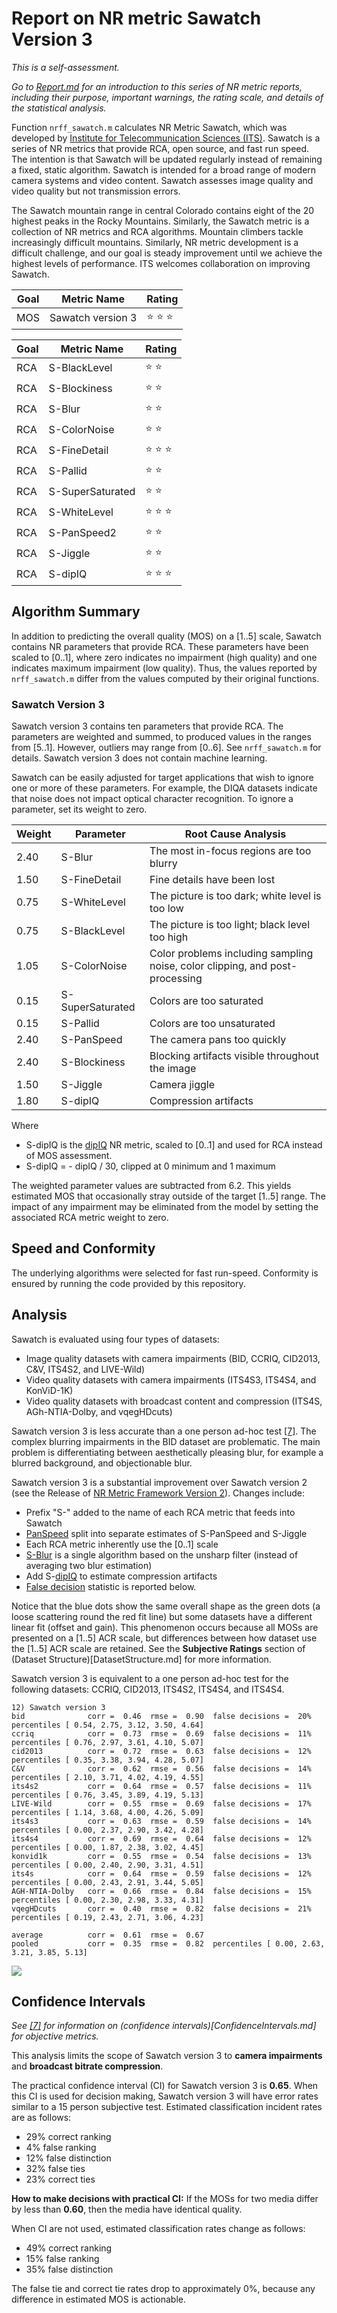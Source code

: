 # Report on NR metric Sawatch Version 3

_This is a self-assessment._

_Go to [Report.md](Report.md) for an introduction to this series of NR metric reports, including their purpose, important warnings, the rating scale, and details of the statistical analysis._ 

Function `nrff_sawatch.m` calculates NR Metric Sawatch, which was developed by [Institute for Telecommunication Sciences (ITS)](https://www.its.bldrdoc.gov). Sawatch is a series of NR metrics that provide RCA, open source, and fast run speed. The intention is that Sawatch will be updated regularly instead of remaining a fixed, static algorithm. Sawatch is intended for a broad range of modern camera systems and video content. Sawatch assesses image quality and video quality but not transmission errors. 

The Sawatch mountain range in central Colorado contains eight of the 20 highest peaks in the Rocky Mountains. Similarly, the Sawatch metric is a collection of NR metrics and RCA algorithms. Mountain climbers tackle increasingly difficult mountains. Similarly, NR metric development is a difficult challenge, and our goal is steady improvement until we achieve the highest levels of performance. ITS welcomes collaboration on improving Sawatch. 

Goal|Metric Name|Rating
----|-----------|------
MOS|Sawatch version 3|:star: :star: :star:

Goal|Metric Name|Rating
----|-----------|------
RCA|S-BlackLevel|:star: :star:
RCA|S-Blockiness|:star: :star:
RCA|S-Blur|:star: :star:
RCA|S-ColorNoise|:star: :star:
RCA|S-FineDetail|:star: :star: :star:
RCA|S-Pallid|:star: :star:
RCA|S-SuperSaturated|:star: :star:
RCA|S-WhiteLevel|:star: :star: :star:
RCA|S-PanSpeed2|:star: :star:
RCA|S-Jiggle|:star: :star:
RCA|S-dipIQ|:star: :star: :star:


## Algorithm Summary

In addition to predicting the overall quality (MOS) on a [1..5] scale, Sawatch contains NR parameters that provide RCA. These parameters have been scaled to [0..1], where zero indicates no impairment (high quality) and one indicates maximum impairment (low quality). Thus, the values reported by `nrff_sawatch.m` differ from the values computed by their original functions.

### Sawatch Version 3

Sawatch version 3 contains ten parameters that provide RCA. The parameters are weighted and summed, to produced values in the ranges from [5..1]. However, outliers may range from [0..6]. See `nrff_sawatch.m` for details. Sawatch version 3 does not contain machine learning. 

Sawatch can be easily adjusted for target applications that wish to ignore one or more of these parameters. For example, the DIQA datasets indicate that noise does not impact optical character recognition. To ignore a parameter, set its weight to zero.

Weight|Parameter|Root Cause Analysis 
------|---------|-------------------
2.40|S-Blur|The most in-focus regions are too blurry
1.50|S-FineDetail|Fine details have been lost
0.75|S-WhiteLevel|The picture is too dark; white level is too low
0.75|S-BlackLevel|The picture is too light; black level too high
1.05|S-ColorNoise|Color problems including sampling noise, color clipping, and post-processing
0.15|S-SuperSaturated|Colors are too saturated
0.15|S-Pallid|Colors are too unsaturated
2.40|S-PanSpeed|The camera pans too quickly
2.40|S-Blockiness|Blocking artifacts visible throughout the image
1.50|S-Jiggle|Camera jiggle
1.80|S-dipIQ|Compression artifacts

Where 
* S-dipIQ is the [dipIQ](ReportdipIQ.md) NR metric, scaled to [0..1] and used for RCA instead of MOS assessment.
* S-dipIQ = - dipIQ / 30, clipped at 0 minimum and 1 maximum

The weighted parameter values are subtracted from 6.2. This yields estimated MOS that occasionally stray outside of the target [1..5] range. The impact of any impairment may be eliminated from the model by setting the associated RCA metric weight to zero. 


## Speed and Conformity
The underlying algorithms were selected for fast run-speed. Conformity is ensured by running the code provided by this repository. 

## Analysis

Sawatch is evaluated using four types of datasets:
* Image quality datasets with camera impairments (BID, CCRIQ, CID2013, C&V, ITS4S2, and LIVE-Wild)
* Video quality datasets with camera impairments (ITS4S3, ITS4S4, and KonViD-1K)
* Video quality datasets with broadcast content and compression (ITS4S, AGh-NTIA-Dolby, and vqegHDcuts) 

Sawatch version 3 is less accurate than a one person ad-hoc test [[7]](Publications.md). The complex blurring impairments in the BID dataset are problematic. The main problem is differentiating between aesthetically pleasing blur, for example a blurred background, and objectionable blur. 

Sawatch version 3 is a substantial improvement over Sawatch version 2 (see the Release of [NR Metric Framework Version 2](https://github.com/NTIA/NRMetricFramework/releases)). Changes include: 
- Prefix "S-" added to the name of each RCA metric that feeds into Sawatch  
- [PanSpeed](ReportPanIPS.md) split into separate estimates of S-PanSpeed and S-Jiggle
- Each RCA metric inherently use the [0..1] scale
- [S-Blur](ReportBlur.md) is a single algorithm based on the unsharp filter (instead of averaging two blur estimation)
- Add S-[dipIQ](ReportDipIQ.md) to estimate compression artifacts
- [False decision](FalseDecisions.md) statistic is reported below.

Notice that the blue dots show the same overall shape as the green dots (a loose scattering round the red fit line) but some datasets have a different linear fit (offset and gain). This phenomenon occurs because all MOSs are presented on a [1..5] ACR scale, but differences between how dataset use the [1..5] ACR scale are retained. See the **Subjective Ratings** section of (Dataset Structure)[DatasetStructure.md] for more information. 

Sawatch version 3 is equivalent to a one person ad-hoc test for the following datasets: CCRIQ, CID2013, ITS4S2, ITS4S4, and ITS4S4.
```text
12) Sawatch version 3 
bid              corr =  0.46  rmse =  0.90  false decisions =  20%  percentiles [ 0.54, 2.75, 3.12, 3.50, 4.64]
ccriq            corr =  0.73  rmse =  0.69  false decisions =  11%  percentiles [ 0.76, 2.97, 3.61, 4.10, 5.07]
cid2013          corr =  0.72  rmse =  0.63  false decisions =  12%  percentiles [ 0.35, 3.38, 3.94, 4.28, 5.07]
C&V              corr =  0.62  rmse =  0.56  false decisions =  14%  percentiles [ 2.10, 3.71, 4.02, 4.19, 4.55]
its4s2           corr =  0.64  rmse =  0.57  false decisions =  11%  percentiles [ 0.76, 3.45, 3.89, 4.19, 5.13]
LIVE-Wild        corr =  0.55  rmse =  0.69  false decisions =  17%  percentiles [ 1.14, 3.68, 4.00, 4.26, 5.09]
its4s3           corr =  0.63  rmse =  0.59  false decisions =  14%  percentiles [ 0.00, 2.37, 2.90, 3.42, 4.28]
its4s4           corr =  0.69  rmse =  0.64  false decisions =  12%  percentiles [ 0.00, 1.87, 2.38, 3.02, 4.45]
konvid1k         corr =  0.55  rmse =  0.54  false decisions =  13%  percentiles [ 0.00, 2.40, 2.90, 3.31, 4.51]
its4s            corr =  0.64  rmse =  0.59  false decisions =  12%  percentiles [ 0.00, 2.43, 2.91, 3.44, 5.05]
AGH-NTIA-Dolby   corr =  0.66  rmse =  0.84  false decisions =  15%  percentiles [ 0.00, 2.30, 2.98, 3.33, 4.31]
vqegHDcuts       corr =  0.40  rmse =  0.82  false decisions =  21%  percentiles [ 0.19, 2.43, 2.71, 3.06, 4.23]

average          corr =  0.61  rmse =  0.67
pooled           corr =  0.35  rmse =  0.82  percentiles [ 0.00, 2.63, 3.21, 3.85, 5.13]
```

![](images/report_sawatch_version3.png)


## Confidence Intervals

_See [[7]](Publications.md) for information on (confidence intervals)[ConfidenceIntervals.md] for objective metrics._

This analysis limits the scope of Sawatch version 3 to **camera impairments** and **broadcast bitrate compression**. 

The practical confidence interval (CI) for Sawatch version 3 is **0.65**. When this CI is used for decision making, Sawatch version 3 will have error rates similar to a 15 person subjective test. Estimated classification incident rates are as follows:
* 29% correct ranking
* 4% false ranking
* 12% false distinction
* 32% false ties
* 23% correct ties

**How to make decisions with practical CI:** If the MOSs for two media differ by less than **0.60**, then the media have identical quality. 

When CI are not used, estimated classification rates change as follows: 
* 49% correct ranking
* 15% false ranking
* 35% false distinction

The false tie and correct tie rates drop to approximately 0%, because any difference in estimated MOS is actionable. 

